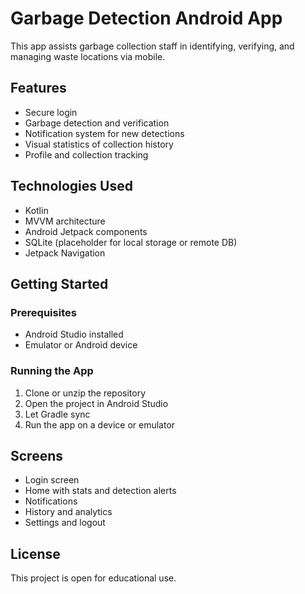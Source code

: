 # Garbage Detection Android App

This app assists garbage collection staff in identifying, verifying, and managing waste locations via mobile.

## Features
- Secure login
- Garbage detection and verification
- Notification system for new detections
- Visual statistics of collection history
- Profile and collection tracking

## Technologies Used
- Kotlin
- MVVM architecture
- Android Jetpack components
- SQLite (placeholder for local storage or remote DB)
- Jetpack Navigation

## Getting Started

### Prerequisites
- Android Studio installed
- Emulator or Android device

### Running the App
1. Clone or unzip the repository
2. Open the project in Android Studio
3. Let Gradle sync
4. Run the app on a device or emulator

## Screens
- Login screen
- Home with stats and detection alerts
- Notifications
- History and analytics
- Settings and logout

## License
This project is open for educational use.